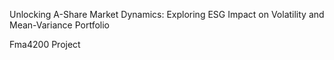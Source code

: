 Unlocking A-Share Market Dynamics:
Exploring ESG Impact on Volatility and
Mean-Variance Portfolio


Fma4200 Project

